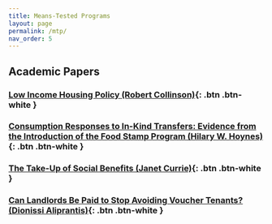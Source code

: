 ```yaml
---
title: Means-Tested Programs
layout: page
permalink: /mtp/
nav_order: 5
---
```


<!-- ![Alt text](/imgs/rent.png "The Rent is too High") -->

<!-- <img src="./../assets/images/evictions.png" alt="Alt text" style="width: 100%; max-width: 100%; height: auto;" />-->


## **Academic Papers**

### [Low Income Housing Policy (Robert Collinson)](chrome-extension://efaidnbmnnnibpcajpcglclefindmkaj/https://www.nber.org/system/files/chapters/c13485/c13485.pdf){: .btn .btn-white }

### [Consumption Responses to In-Kind Transfers: Evidence from the Introduction of the Food Stamp Program (Hilary W. Hoynes)](https://www.aeaweb.org/articles?id=10.1257/app.1.4.109){: .btn .btn-white }

### [The Take-Up of Social Benefits (Janet Currie)](https://www.iza.org/publications/dp/1103/the-take-up-of-social-benefits){: .btn .btn-white }

### [Can Landlords Be Paid to Stop Avoiding Voucher Tenants? (Dionissi Aliprantis)](https://www.clevelandfed.org/en/publications/working-paper/2019/wp-1902-can-landlords-be-paid-to-stop-avoiding-voucher-tenants){: .btn .btn-white }


<!-- ---
title: Food 
layout: page
permalink: /food/
nav_order: 7
---

<style>
  button {
    font-size: 1.2em;
    padding: 10px 20px;
    border: none; /* Remove the border */
    box-shadow: 2px 2px 4px rgba(0,0,0,0.4);
  }

    .nyt {
    font-family: "Times New Roman", Times, serif;
    font-weight: bold;
    font-style: italic;
    margin-right: 10px; /* Add some right margin */
    cursor: pointer; /* Show hand cursor on hover */
    }
  
  .title {
    border-left: 1px solid black;
    padding-left: 10px;
  }

    h1 {
    font-weight: bold;
  }
</style>

<h1> Articles </h1>
<a href="https://www.nytimes.com/2010/01/03/us/03foodstamps.html" target="_blank">
  <button><span class="nyt">New York Times</span><span class="title"> Living on Nothing but Food Stamps</span></button>
</a>


<a href="https://www.nytimes.com/2023/03/17/world/food-stamps-cuts-rising-prices.html" target="_blank">
 <button><span class="nyt">New York Times</span><span class="title"> Going Hungry in America</span></button>
 </a> -->


